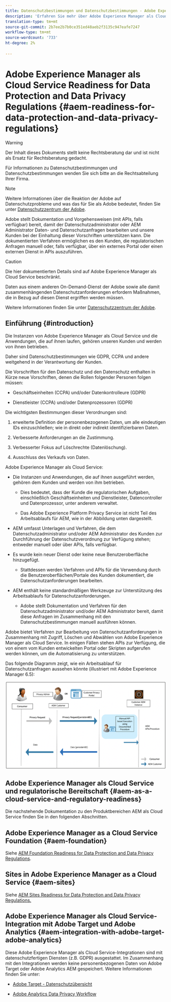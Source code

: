 ```yaml
---
title: Datenschutzbestimmungen und Datenschutzbestimmungen - Adobe Experience Manager als Cloud Service Readiness
description: 'Erfahren Sie mehr über Adobe Experience Manager als Cloud Service für die verschiedenen Datenschutzbestimmungen und Datenschutzbestimmungen. einschließlich der EU-Datenschutzverordnung (GDPR), des kalifornischen Verbraucherschutzgesetzes und der Frage, wie bei der Umsetzung eines neuen AEM als Cloud Service-Projekt einzuhalten ist. '
translation-type: tm+mt
source-git-commit: 2b7ee2b7b0ce351ed48aeb2f3135c947eafe7247
workflow-type: tm+mt
source-wordcount: '733'
ht-degree: 2%

---
```



# Adobe Experience Manager als Cloud Service Readiness for Data Protection and Data Privacy Regulations {#aem-readiness-for-data-protection-and-data-privacy-regulations}

>[!WARNING]
>
>Der Inhalt dieses Dokuments stellt keine Rechtsberatung dar und ist nicht als Ersatz für Rechtsberatung gedacht.
>
>Für Informationen zu Datenschutzbestimmungen und Datenschutzbestimmungen wenden Sie sich bitte an die Rechtsabteilung Ihrer Firma.

>[!NOTE]
>
>Weitere Informationen über die Reaktion der Adobe auf Datenschutzprobleme und was das für Sie als Adobe bedeutet, finden Sie unter [Datenschutzzentrum der Adobe](https://www.adobe.com/privacy.html).

Adobe stellt Dokumentation und Vorgehensweisen (mit APIs, falls verfügbar) bereit, damit der Datenschutzadministrator oder AEM Administrator Daten- und Datenschutzanfragen bearbeiten und unsere Kunden bei der Einhaltung dieser Vorschriften unterstützen kann. Die dokumentierten Verfahren ermöglichen es den Kunden, die regulatorischen Anfragen manuell oder, falls verfügbar, über ein externes Portal oder einen externen Dienst in APIs auszuführen.

>[!CAUTION]
>
>Die hier dokumentierten Details sind auf Adobe Experience Manager als Cloud Service beschränkt.
>
>Daten aus einem anderen On-Demand-Dienst der Adobe sowie alle damit zusammenhängenden Datenschutzanforderungen erfordern Maßnahmen, die in Bezug auf diesen Dienst ergriffen werden müssen.
>
>Weitere Informationen finden Sie unter [Datenschutzzentrum der Adobe](https://www.adobe.com/privacy.html).

## Einführung {#introduction}

Die Instanzen von Adobe Experience Manager als Cloud Service und die Anwendungen, die auf ihnen laufen, gehören unseren Kunden und werden von ihnen betrieben.

Daher sind Datenschutzbestimmungen wie GDPR, CCPA und andere weitgehend in der Verantwortung der Kunden.

Die Vorschriften für den Datenschutz und den Datenschutz enthalten in Kürze neue Vorschriften, denen die Rollen folgender Personen folgen müssen:

* Geschäftseinheiten (CCPA) und/oder Datenkontrolleure (GDPR)

* Dienstleister (CCPA) und/oder Datenprozessoren (GDPR)

Die wichtigsten Bestimmungen dieser Verordnungen sind:

1. erweiterte Definition der personenbezogenen Daten, um alle eindeutigen IDs einzuschließen; wie in direkt oder indirekt identifizierbaren Daten.

2. Verbesserte Anforderungen an die Zustimmung.

3. Verbesserter Fokus auf Löschrechte (Datenlöschung).

4. Ausschluss des Verkaufs von Daten.

Adobe Experience Manager als Cloud Service:

* Die Instanzen und Anwendungen, die auf ihnen ausgeführt werden, gehören dem Kunden und werden von ihm betrieben.

   * Dies bedeutet, dass der Kunde die regulatorischen Aufgaben, einschließlich Geschäftseinheiten und Dienstleister, Datencontroller und Datenprozessor, unter anderem verwaltet.

   * Das Adobe Experience Platform Privacy Service ist nicht Teil des Arbeitsablaufs für AEM, wie in der Abbildung unten dargestellt.

* AEM umfasst Unterlagen und Verfahren, die dem Datenschutzadministrator und/oder AEM Administrator des Kunden zur Durchführung der Datenschutzverordnung zur Verfügung stehen; entweder manuell oder über APIs, falls verfügbar.

* Es wurde kein neuer Dienst oder keine neue Benutzeroberfläche hinzugefügt.

   * Stattdessen werden Verfahren und APIs für die Verwendung durch die Benutzeroberflächen/Portale des Kunden dokumentiert, die Datenschutzanforderungen bearbeiten.

* AEM enthält keine standardmäßigen Werkzeuge zur Unterstützung des Arbeitsablaufs für Datenschutzanforderungen.

   * Adobe stellt Dokumentation und Verfahren für den Datenschutzadministrator und/oder AEM Administrator bereit, damit diese Anfragen im Zusammenhang mit den Datenschutzbestimmungen manuell ausführen können.

Adobe bietet Verfahren zur Bearbeitung von Datenschutzanforderungen in Zusammenhang mit Zugriff, Löschen und Abwählen von Adobe Experience Manager als Cloud Service. In einigen Fällen stehen APIs zur Verfügung, die von einem vom Kunden entwickelten Portal oder Skripten aufgerufen werden können, um die Automatisierung zu unterstützen.

Das folgende Diagramm zeigt, wie ein Arbeitsablauf für Datenschutzanfragen aussehen könnte (illustriert mit Adobe Experience Manager 6.5):

![Datenschutz und Datenschutz](assets/data-protection-and-privacy-01.png)

## Adobe Experience Manager als Cloud Service und regulatorische Bereitschaft {#aem-as-a-cloud-service-and-regulatory-readiness}

Die nachstehende Dokumentation zu den Produktbereichen AEM als Cloud Service finden Sie in den folgenden Abschnitten.

## Adobe Experience Manager as a Cloud Service Foundation {#aem-foundation}

Siehe [AEM Foundation Readiness for Data Protection and Data Privacy Regulations](/help/onboarding/data-privacy-and-protection-readiness/foundation-readiness.md).

## Sites in Adobe Experience Manager as a Cloud Service {#aem-sites}

Siehe [AEM Sites Readiness for Data Protection and Data Privacy Regulations.](/help/onboarding/data-privacy-and-protection-readiness/sites-readiness.md)

## Adobe Experience Manager als Cloud Service-Integration mit Adobe Target und Adobe Analytics {#aem-integration-with-adobe-target-adobe-analytics}

Diese Adobe Experience Manager als Cloud Service-Integrationen sind mit datenschutzfertigen Diensten (z.B. GDPR) ausgestattet. Im Zusammenhang mit den Integrationen werden keine personenbezogenen Daten von Adobe Target oder Adobe Analytics AEM gespeichert.
Weitere Informationen finden Sie unter:

* [Adobe Target - Datenschutzübersicht](https://docs.adobe.com/content/help/en/target/using/implement-target/before-implement/privacy/privacy.html)

* [Adobe Analytics Data Privacy Workflow](https://docs.adobe.com/content/help/en/analytics/admin/data-governance/an-gdpr-workflow.html)
